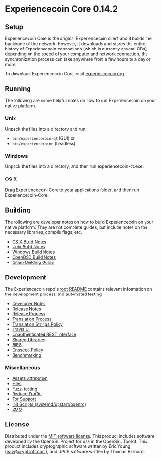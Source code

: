 Experiencecoin Core 0.14.2
=====================

Setup
---------------------
Experiencecoin Core is the original Experiencecoin client and it builds the backbone of the network. However, it downloads and stores the entire history of Experiencecoin transactions (which is currently several GBs); depending on the speed of your computer and network connection, the synchronization process can take anywhere from a few hours to a day or more.

To download Experiencecoin Core, visit [experiencecoin.org](https://experiencecoin.org).

Running
---------------------
The following are some helpful notes on how to run Experiencecoin on your native platform.

### Unix

Unpack the files into a directory and run:

- `bin/experiencecoin-qt` (GUI) or
- `bin/experiencecoind` (headless)

### Windows

Unpack the files into a directory, and then run experiencecoin-qt.exe.

### OS X

Drag Experiencecoin-Core to your applications folder, and then run Experiencecoin-Core.

Building
---------------------
The following are developer notes on how to build Experiencecoin on your native platform. They are not complete guides, but include notes on the necessary libraries, compile flags, etc.

- [OS X Build Notes](build-osx.md)
- [Unix Build Notes](build-unix.md)
- [Windows Build Notes](build-windows.md)
- [OpenBSD Build Notes](build-openbsd.md)
- [Gitian Building Guide](gitian-building.md)

Development
---------------------
The Experiencecoin repo's [root README](/README.md) contains relevant information on the development process and automated testing.

- [Developer Notes](developer-notes.md)
- [Release Notes](release-notes.md)
- [Release Process](release-process.md)
- [Translation Process](translation_process.md)
- [Translation Strings Policy](translation_strings_policy.md)
- [Travis CI](travis-ci.md)
- [Unauthenticated REST Interface](REST-interface.md)
- [Shared Libraries](shared-libraries.md)
- [BIPS](bips.md)
- [Dnsseed Policy](dnsseed-policy.md)
- [Benchmarking](benchmarking.md)

### Miscellaneous
- [Assets Attribution](assets-attribution.md)
- [Files](files.md)
- [Fuzz-testing](fuzzing.md)
- [Reduce Traffic](reduce-traffic.md)
- [Tor Support](tor.md)
- [Init Scripts (systemd/upstart/openrc)](init.md)
- [ZMQ](zmq.md)

License
---------------------
Distributed under the [MIT software license](/COPYING).
This product includes software developed by the OpenSSL Project for use in the [OpenSSL Toolkit](https://www.openssl.org/). This product includes
cryptographic software written by Eric Young ([eay@cryptsoft.com](mailto:eay@cryptsoft.com)), and UPnP software written by Thomas Bernard.
